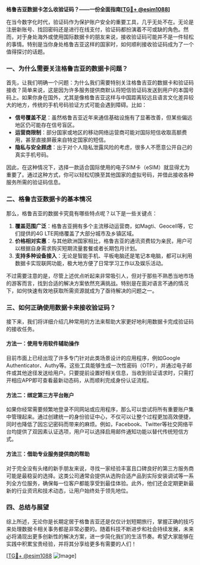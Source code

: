 **格鲁吉亚数据卡怎么收验证码？——一份全面指南[[TG💪+ @esim1088](https://t.me/s/esim1088)]**

在当今数字化时代，验证码作为保护账户安全的重要工具，几乎无处不在。无论是注册新账号、找回密码还是进行在线支付，验证码都扮演着不可或缺的角色。然而，对于身处海外或使用国际数据卡的朋友来说，接收验证码可能并不是一件轻松的事情。特别是当你身处格鲁吉亚这样的国家时，如何顺利接收验证码成为了一个值得探讨的话题。

### 一、为什么需要关注格鲁吉亚的数据卡问题？

首先，让我们明确一个问题：为什么我们需要特别关注格鲁吉亚的数据卡和验证码接收？简单来说，这是因为许多服务提供商默认将短信验证码发送到用户的本国号码上。如果你身在国外，尤其是像格鲁吉亚这样与中国距离较远且语言文化差异较大的地方，传统的手机号码验证方式可能会遇到障碍。比如：

- **信号覆盖不足**：虽然格鲁吉亚近年来通信基础设施有了显著改善，但某些偏远地区仍可能存在信号盲区。
- **运营商限制**：部分国家或地区的移动网络运营商可能对国际短信收取高额费用，甚至直接屏蔽来自特定国家的短信。
- **隐私与安全顾虑**：出于对个人隐私泄露风险的考虑，很多人不愿意公开自己的真实手机号码。

因此，在这种情况下，选择一款适合国际使用的电子SIM卡（eSIM）就显得尤为重要了。通过这种方式，你可以轻松切换至其他国家的虚拟号码，并借此接收各种服务所需的验证码信息。

### 二、格鲁吉亚数据卡的基本情况

那么，格鲁吉亚的数据卡究竟有哪些特点呢？以下是一些关键点：

1. **覆盖范围广泛**：格鲁吉亚拥有多个主流移动运营商，如Magti、Geocell等，它们提供的4G LTE网络覆盖了大部分城市及乡镇区域。
2. **价格相对实惠**：与其他欧洲国家相比，格鲁吉亚的通讯资费较为亲民，用户可以根据自身需求购买短期流量套餐或者长期包月计划。
3. **支持多种设备接入**：无论是智能手机、平板电脑还是笔记本电脑，都可以利用数据卡实现联网功能，极大地方便了日常学习工作以及娱乐活动。

不过需要注意的是，尽管上述优点听起来非常吸引人，但对于那些不熟悉当地市场的游客而言，找到合适的解决方案依然充满挑战。特别是在面对语言不通的情况下，如何快速有效地获取所需资源就成为了亟待解决的问题之一。

### 三、如何正确使用数据卡来接收验证码？

接下来，我们将详细介绍几种常用的方法来帮助大家更好地利用数据卡完成验证码的接收任务。

#### 方法一：使用专用软件辅助操作

目前市面上已经出现了许多专门针对此类场景设计的应用程序，例如Google Authenticator、Authy等。这些工具能够生成一次性密码（OTP），并通过电子邮件或其他途径发送给用户。只要提前设置好相关信息，当收到验证请求时，只需打开相应APP即可查看最新动态码，从而顺利完成身份认证流程。

#### 方法二：绑定第三方平台账户

如果你经常需要频繁地登录不同网站或应用程序，那么可以尝试将所有重要账户集中管理起来。通过创建统一的身份验证中心，不仅可以让整个过程更加高效便捷，同时也降低了因忘记密码而带来的麻烦。例如，Facebook、Twitter等社交网络平台均提供了双因素认证选项，用户可以选择启用邮件通知功能以替代传统短信方式。

#### 方法三：借助专业服务提供商的帮助

对于完全没有头绪的新手朋友来说，寻找一家经验丰富且口碑良好的第三方服务商可能是最稳妥的选择。这类公司通常会提供从选购合适产品到实际安装调试等一系列全方位服务，确保每一位客户都能享受到最佳体验。此外，他们还会定期更新最新的行业资讯和技术动态，让用户始终处于领先地位。

### 四、总结与展望

综上所述，无论你是长期定居于格鲁吉亚还是仅仅计划短期旅行，掌握正确的技巧来处理数据卡相关事务都是非常必要的。随着科技不断进步和社会持续发展，未来必将涌现出更多创新性的解决方案，进一步简化我们的生活节奏。希望大家能够在实践中积累宝贵经验，并将其分享给更多有需要的人们！

[[TG💪+ @esim1088](https://t.me/s/esim1088) ![Image](https://i.postimg.cc/4NQfJmqS/Snipaste-2025-05-13-00-14-12.png)]